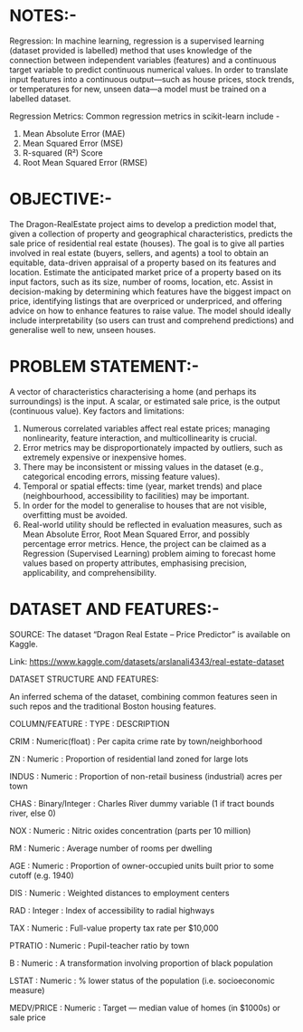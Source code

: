 # NOTES:-

Regression: In machine learning, regression is a supervised learning (dataset provided is labelled) method that uses knowledge of the connection between independent variables (features) and a continuous target variable to predict continuous numerical values. In order to translate input features into a continuous output—such as house prices, stock trends, or temperatures for new, unseen data—a model must be trained on a labelled dataset.

Regression Metrics: Common regression metrics in scikit-learn include -                                                                                          
1. Mean Absolute Error (MAE)
2. Mean Squared Error (MSE)
3. R-squared (R²) Score
4. Root Mean Squared Error (RMSE)

# OBJECTIVE:-

The Dragon-RealEstate project aims to develop a prediction model that, given a collection of property and geographical characteristics, predicts the sale price of residential real estate (houses). The goal is to give all parties involved in real estate (buyers, sellers, and agents) a tool to obtain an equitable, data-driven appraisal of a property based on its features and location.
Estimate the anticipated market price of a property based on its input factors, such as its size, number of rooms, location, etc.
Assist in decision-making by determining which features have the biggest impact on price, identifying listings that are overpriced or underpriced, and offering advice on how to enhance features to raise value.
The model should ideally include interpretability (so users can trust and comprehend predictions) and generalise well to new, unseen houses.

# PROBLEM STATEMENT:- 

A vector of characteristics characterising a home (and perhaps its surroundings) is the input.
A scalar, or estimated sale price, is the output (continuous value).
Key factors and limitations:
1. Numerous correlated variables affect real estate prices; managing nonlinearity, feature interaction, and multicollinearity is crucial.
2. Error metrics may be disproportionately impacted by outliers, such as extremely expensive or inexpensive homes.
3. There may be inconsistent or missing values in the dataset (e.g., categorical encoding errors, missing feature values).
4. Temporal or spatial effects: time (year, market trends) and place (neighbourhood, accessibility to facilities) may be important.
5. In order for the model to generalise to houses that are not visible, overfitting must be avoided.
6. Real-world utility should be reflected in evaluation measures, such as Mean Absolute Error, Root Mean Squared Error, and possibly percentage error metrics.
Hence, the project can be claimed as a Regression (Supervised Learning) problem aiming to forecast home values based on property attributes, emphasising precision, applicability, and comprehensibility.

# DATASET AND FEATURES:- 

SOURCE: The dataset “Dragon Real Estate – Price Predictor” is available on Kaggle.

Link: https://www.kaggle.com/datasets/arslanali4343/real-estate-dataset

DATASET STRUCTURE AND FEATURES:

An inferred schema of the dataset, combining common features seen in such repos and the traditional Boston housing features. 

COLUMN/FEATURE	:   TYPE          :            DESCRIPTION

CRIM	          : Numeric(float)	:  Per capita crime rate by town/neighborhood

ZN	            : Numeric	        :  Proportion of residential land zoned for large lots

INDUS	          : Numeric         :  Proportion of non-retail business (industrial) acres per town

CHAS	          : Binary/Integer	:  Charles River dummy variable (1 if tract bounds river, else 0)

NOX	            : Numeric         :  Nitric oxides concentration (parts per 10 million)

RM	            : Numeric	        :  Average number of rooms per dwelling

AGE	            : Numeric	        :  Proportion of owner-occupied units built prior to some cutoff (e.g. 1940)

DIS	            : Numeric	        :  Weighted distances to employment centers

RAD	            : Integer	        :  Index of accessibility to radial highways

TAX	        	  : Numeric         :  Full-value property tax rate per $10,000

PTRATIO         : Numeric	        :  Pupil-teacher ratio by town

B               : Numeric         :  A transformation involving proportion of black population 

LSTAT           : Numeric	        :  % lower status of the population (i.e. socioeconomic measure)

MEDV/PRICE   	  : Numeric	        :  Target — median value of homes (in $1000s) or sale price
